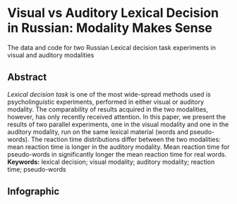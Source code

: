 # Visual vs Auditory Lexical Decision in Russian: Modality Makes Sense 
The data and code for two Russian Lexical decision task experiments in visual and auditory modalities

## Abstract
_Lexical decision task_ is one of the most wide-spread methods used is psycholinguistic experiments, performed in either visual or auditory modality. The comparability of results acquired in the two modalities, however, has only recently received attention. In this paper, we present the results of two parallel experiments, one in the visual modality and one in the auditory modality, run on the same lexical material (words and pseudo-words). The reaction time distributions differ between the two modalities: mean reaction time is longer in the auditory modality. Mean reaction time for pseudo-words in significantly longer the mean reaction time for real words.
**Keywords:** lexical decision; visual modality; auditory modality; reaction time; pseudo-words

## Infographic

